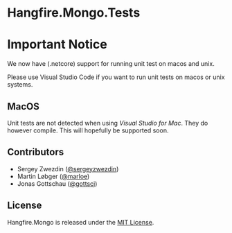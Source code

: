 Hangfire.Mongo.Tests
====================

# Important Notice

We now have (.netcore) support for running unit test on macos and unix.

Please use Visual Studio Code if you want to run unit tests on macos or unix systems.

## MacOS
Unit tests are not detected when using *Visual Studio for Mac*. They do however compile. This will hopefully be supported soon.


Contributors
------------

* Sergey Zwezdin ([@sergeyzwezdin](https://github.com/sergeyzwezdin))
* Martin Løbger ([@marloe](https://github.com/marloe))
* Jonas Gottschau ([@gottscj](https://github.com/gottscj))

License
-------

Hangfire.Mongo is released under the [MIT License](https://raw.githubusercontent.com/sergun/Hangfire.Mongo/master/LICENSE).
